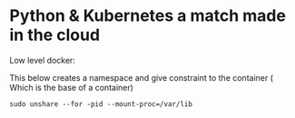 # Python & Kubernetes a match made in the cloud



Low level docker:



This below creates a namespace and give constraint to the container ( Which is the base of a container)



`sudo unshare --for -pid --mount-proc=/var/lib`
